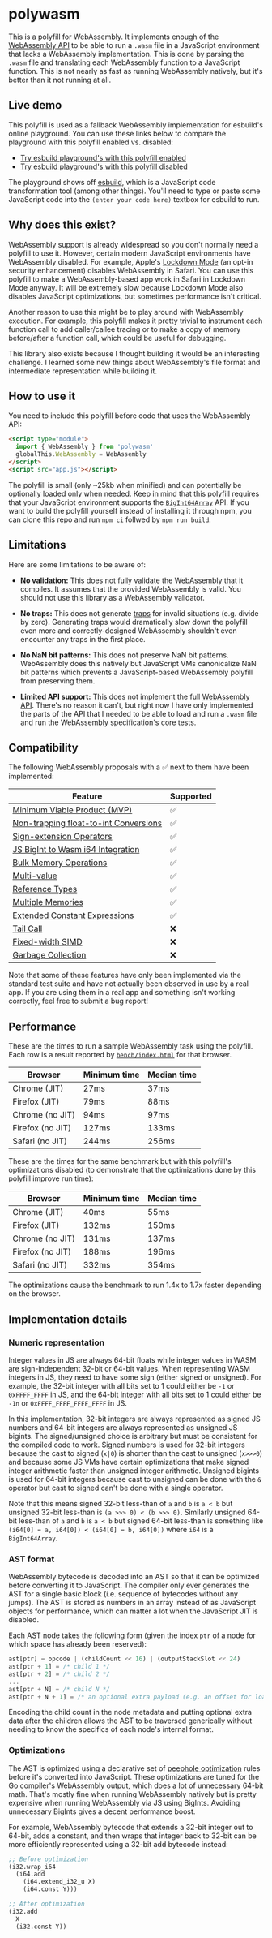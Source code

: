 # polywasm

This is a polyfill for WebAssembly. It implements enough of the [WebAssembly API](https://developer.mozilla.org/en-US/docs/WebAssembly/JavaScript_interface) to be able to run a `.wasm` file in a JavaScript environment that lacks a WebAssembly implementation. This is done by parsing the `.wasm` file and translating each WebAssembly function to a JavaScript function. This is not nearly as fast as running WebAssembly natively, but it's better than it not running at all.

## Live demo

This polyfill is used as a fallback WebAssembly implementation for esbuild's online playground. You can use these links below to compare the playground with this polyfill enabled vs. disabled:

- [Try esbuild playground's with this polyfill enabled](https://esbuild.github.io/try/?polywasm=1)
- [Try esbuild playground's with this polyfill disabled](https://esbuild.github.io/try/?polywasm=0)

The playground shows off [esbuild](https://esbuild.github.io/), which is a JavaScript code transformation tool (among other things). You'll need to type or paste some JavaScript code into the `(enter your code here)` textbox for esbuild to run.

## Why does this exist?

WebAssembly support is already widespread so you don't normally need a polyfill to use it. However, certain modern JavaScript environments have WebAssembly disabled. For example, Apple's [Lockdown Mode](https://support.apple.com/en-us/HT212650) (an opt-in security enhancement) disables WebAssembly in Safari. You can use this polyfill to make a WebAssembly-based app work in Safari in Lockdown Mode anyway. It will be extremely slow because Lockdown Mode also disables JavaScript optimizations, but sometimes performance isn't critical.

Another reason to use this might be to play around with WebAssembly execution. For example, this polyfill makes it pretty trivial to instrument each function call to add caller/callee tracing or to make a copy of memory before/after a function call, which could be useful for debugging.

This library also exists because I thought building it would be an interesting challenge. I learned some new things about WebAssembly's file format and intermediate representation while building it.

## How to use it

You need to include this polyfill before code that uses the WebAssembly API:

```html
<script type="module">
  import { WebAssembly } from 'polywasm'
  globalThis.WebAssembly = WebAssembly
</script>
<script src="app.js"></script>
```

The polyfill is small (only ~25kb when minified) and can potentially be optionally loaded only when needed. Keep in mind that this polyfill requires that your JavaScript environment supports the [`BigInt64Array`](https://developer.mozilla.org/en-US/docs/Web/JavaScript/Reference/Global_Objects/BigInt64Array) API. If you want to build the polyfill yourself instead of installing it through npm, you can clone this repo and run `npm ci` follwed by `npm run build`.

## Limitations

Here are some limitations to be aware of:

* **No validation:** This does not fully validate the WebAssembly that it compiles. It assumes that the provided WebAssembly is valid. You should not use this library as a WebAssembly validator.

* **No traps:** This does not generate [traps](https://webassembly.github.io/spec/core/intro/overview.html#trap) for invalid situations (e.g. divide by zero). Generating traps would dramatically slow down the polyfill even more and correctly-designed WebAssembly shouldn't even encounter any traps in the first place.

* **No NaN bit patterns:** This does not preserve NaN bit patterns. WebAssembly does this natively but JavaScript VMs canonicalize NaN bit patterns which prevents a JavaScript-based WebAssembly polyfill from preserving them.

* **Limited API support:** This does not implement the full [WebAssembly API](https://developer.mozilla.org/en-US/docs/WebAssembly/JavaScript_interface). There's no reason it can't, but right now I have only implemented the parts of the API that I needed to be able to load and run a `.wasm` file and run the WebAssembly specification's core tests.

## Compatibility

The following WebAssembly proposals with a ✅ next to them have been implemented:

| Feature                                                                                                      | Supported |
|--------------------------------------------------------------------------------------------------------------|-----------|
| [Minimum Viable Product (MVP)](https://github.com/WebAssembly/design/blob/main/MVP.md)                       | ✅        |
| [Non-trapping float-to-int Conversions](https://github.com/WebAssembly/nontrapping-float-to-int-conversions) | ✅        |
| [Sign-extension Operators](https://github.com/WebAssembly/sign-extension-ops)                                | ✅        |
| [JS BigInt to Wasm i64 Integration](https://github.com/WebAssembly/JS-BigInt-integration)                    | ✅        |
| [Bulk Memory Operations](https://github.com/WebAssembly/bulk-memory-operations)                              | ✅        |
| [Multi-value](https://github.com/WebAssembly/multi-value)                                                    | ✅        |
| [Reference Types](https://github.com/WebAssembly/reference-types)                                            | ✅        |
| [Multiple Memories](https://github.com/WebAssembly/multi-memory)                                             | ✅        |
| [Extended Constant Expressions](https://github.com/WebAssembly/extended-const)                               | ✅        |
| [Tail Call](https://github.com/WebAssembly/tail-call)                                                        | ❌        |
| [Fixed-width SIMD](https://github.com/WebAssembly/simd)                                                      | ❌        |
| [Garbage Collection](https://github.com/WebAssembly/gc)                                                      | ❌        |

Note that some of these features have only been implemented via the standard test suite and have not actually been observed in use by a real app. If you are using them in a real app and something isn't working correctly, feel free to submit a bug report!

## Performance

These are the times to run a sample WebAssembly task using the polyfill. Each row is a result reported by [`bench/index.html`](./bench/index.html) for that browser.

| Browser | Minimum time | Median time |
|---|---|---|
| Chrome (JIT) | 27ms | 37ms |
| Firefox (JIT) | 79ms | 88ms |
| Chrome (no JIT) | 94ms | 97ms |
| Firefox (no JIT) | 127ms | 133ms |
| Safari (no JIT) | 244ms | 256ms |

These are the times for the same benchmark but with this polyfill's optimizations disabled (to demonstrate that the optimizations done by this polyfill improve run time):

| Browser | Minimum time | Median time |
|---|---|---|
| Chrome (JIT) | 40ms | 55ms |
| Firefox (JIT) | 132ms | 150ms |
| Chrome (no JIT) | 131ms | 137ms |
| Firefox (no JIT) | 188ms | 196ms |
| Safari (no JIT) | 332ms | 354ms |

The optimizations cause the benchmark to run 1.4x to 1.7x faster depending on the browser.

## Implementation details

### Numeric representation

Integer values in JS are always 64-bit floats while integer values in WASM are sign-independent 32-bit or 64-bit values. When representing WASM integers in JS, they need to have some sign (either signed or unsigned). For example, the 32-bit integer with all bits set to 1 could either be `-1` or `0xFFFF_FFFF` in JS, and the 64-bit integer with all bits set to 1 could either be `-1n` or `0xFFFF_FFFF_FFFF_FFFF` in JS.

In this implementation, 32-bit integers are always represented as signed JS numbers and 64-bit integers are always represented as unsigned JS bigints. The signed/unsigned choice is arbitrary but must be consistent for the compiled code to work. Signed numbers is used for 32-bit integers because the cast to signed (`x|0`) is shorter than the cast to unsigned (`x>>>0`) and because some JS VMs have certain optimizations that make signed integer arithmetic faster than unsigned integer arithmetic. Unsigned bigints is used for 64-bit integers because cast to unsigned can be done with the `&` operator but cast to signed can't be done with a single operator.

Note that this means signed 32-bit less-than of `a` and `b` is `a < b` but unsigned 32-bit less-than is `(a >>> 0) < (b >>> 0)`. Similarly unsigned 64-bit less-than of `a` and `b` is `a < b` but signed 64-bit less-than is something like `(i64[0] = a, i64[0]) < (i64[0] = b, i64[0])` where `i64` is a `BigInt64Array`.

### AST format

WebAssembly bytecode is decoded into an AST so that it can be optimized before converting it to JavaScript. The compiler only ever generates the AST for a single basic block (i.e. sequence of bytecodes without any jumps). The AST is stored as numbers in an array instead of as JavaScript objects for performance, which can matter a lot when the JavaScript JIT is disabled.

Each AST node takes the following form (given the index `ptr` of a node for which space has already been reserved):

```js
ast[ptr] = opcode | (childCount << 16) | (outputStackSlot << 24)
ast[ptr + 1] = /* child 1 */
ast[ptr + 2] = /* child 2 */
...
ast[ptr + N] = /* child N */
ast[ptr + N + 1] = /* an optional extra payload (e.g. an offset for load/store) */
```

Encoding the child count in the node metadata and putting optional extra data after the children allows the AST to be traversed generically without needing to know the specifics of each node's internal format.

### Optimizations

The AST is optimized using a declarative set of [peephole optimization](https://en.wikipedia.org/wiki/Peephole_optimization) rules before it's converted into JavaScript. These optimizations are tuned for the [Go](https://go.dev/) compiler's WebAssembly output, which does a lot of unnecessary 64-bit math. That's mostly fine when running WebAssembly natively but is pretty expensive when running WebAssembly via JS using BigInts. Avoiding unnecessary BigInts gives a decent performance boost.

For example, WebAssembly bytecode that extends a 32-bit integer out to 64-bit, adds a constant, and then wraps that integer back to 32-bit can be more efficiently represented using a 32-bit add bytecode instead:

```clojure
;; Before optimization
(i32.wrap_i64
  (i64.add
    (i64.extend_i32_u X)
    (i64.const Y)))

;; After optimization
(i32.add
  X
  (i32.const Y))
```
